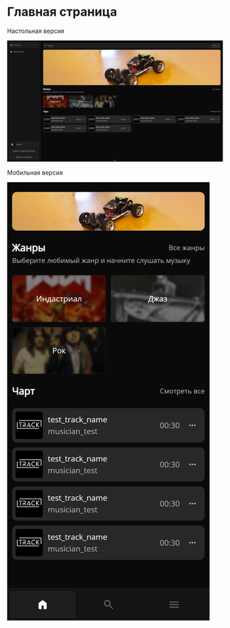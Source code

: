 # Главная страница

Настольная версия

<img src="./desktop.png" />

Мобильная версия

<img src="./mobile.png" />
